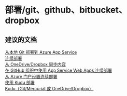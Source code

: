 <properties
    pageTitle="deployment/git, github, bitbucket, dropbox"
    description="部署/git、github、bitbucket、dropbox"
    service="microsoft.web"
    resource="sites"
    authors="aashu"
    displayOrder=""
    selfHelpType="generic"
    supportTopicIds="32542214"
    resourceTags=""
    productPesIds="14748"
    cloudEnvironments="public"
/>


# 部署/git、github、bitbucket、dropbox

## **建议的文档**
[从本地 Git 部署到 Azure App Service](https://azure.microsoft.com/documentation/articles/app-service-deploy-local-git/)<br>
[连续部署](https://azure.microsoft.com/documentation/articles/app-service-continous-deployment/)<br>
[从 OneDrive/Dropbox 同步内容](https://azure.microsoft.com/documentation/articles/app-service-deploy-content-sync/)<br>
[在 GitHub 组织中使用 App Service Web Apps 连续部署](https://azure.microsoft.com/blog/using-app-service-web-apps-continuous-deployment-with-github-organizations/)<br>
[从 Azure 门户设置连续部署](https://github.com/projectkudu/kudu/wiki/Continuous-deployment)<br>
[使用 Kudu 部署](https://channel9.msdn.com/Shows/Azure-Friday/What-is-Kudu-Azure-Web-Sites-Deployment-with-David-Ebbo)<br>
[Kudu（Git/Mercurial 或 OneDrive/Dropbox）](https://github.com/projectkudu/kudu/wiki/Deployment)



<!--HONumber=Jul16_HO4-->


